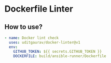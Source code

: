 # Dockerfile Linter

## How to use?

```yaml
- name: Docker lint check
  uses: uditgaurav/docker-linter@v1
  env:
    GITHUB_TOKEN: ${{ secrets.GITHUB_TOKEN }}
    DOCKERFILE: build/ansible-runner/Dockerfile
```
